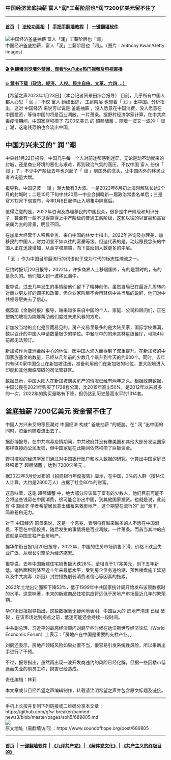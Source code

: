 ### 中国经济釜底抽薪 富人“润”工薪阶层也“润”7200亿美元留不住了
------------------------

#### [首页](https://github.com/gfw-breaker/banned-news3/blob/master/README.md) &nbsp;&nbsp;|&nbsp;&nbsp; [法轮功真相](https://github.com/begood0513/basic/blob/master/README.md)  &nbsp;&nbsp;|&nbsp;&nbsp; [手把手翻墙教程](https://github.com/gfw-breaker/guides/wiki)  &nbsp;&nbsp;|&nbsp;&nbsp; [一键翻墙软件](https://github.com/gfw-breaker/nogfw/blob/master/README.md)  



<div><img alt="中国经济釜底抽薪 富人「润」工薪阶层也「润」" src="https://img.soundofhope.org/2023-01/gettyimages-1453293829-1674513571679.jpg"/>
<br/><figcaption class="caption">
 中国经济釜底抽薪，富人「润」工薪阶层也「润」。（图片：Anthony Kwan/Getty Images）
</figcaption></div><hr/>

#### [ 🎬  免翻墙浏览墙外禁闻、观看YouTube热门视频及电视直播](https://github.com/gfw-breaker/HelloWorld)

#### [ 💥  禁书下载（政治、经济、人权、民主自由、文革、六四 ...）](https://github.com/gfw-breaker/books/blob/master/README.md)

<div><div class="Content__Wrapper sc-1bvya0-0 elmmKw article_body" itemprop="articleBody">
 <div id="post_place_1">
 </div>
 <p class="meta-top">
  <span class="meta">
   【希望之声2023年1月23日】（本台记者贺景田综合报导）
  </span>
  目前，几乎所有中国人都人心思「
  <ok href="/term/105353">
   润
  </ok>
  」：不仅
  <ok href="/term/67753">
   富人
  </ok>
  纷纷出逃，
  <ok href="/term/93244">
   工薪阶层
  </ok>
  也想着「
  <ok href="/term/105353">
   润
  </ok>
  」出中国。分析指出，这对
  <ok href="/term/2423">
   中国经济
  </ok>
  来说可以说是
  <ok href="/term/79431">
   釜底抽薪
  </ok>
  ，没人愿意在中国消费，没人愿意在中国投资，等待中国的将是百业凋敝，一片萧条。据野村经济学家计算，在中共病毒疫情期间，中国家庭积攒了
  <ok href="/term/831294">
   7200亿美元
  </ok>
  的
  <ok href="/term/831297">
   超额储蓄
  </ok>
  。随着一波又一波的「
  <ok href="/term/105353">
   润
  </ok>
  」潮，这笔钱恐怕也会流出中国。
 </p>
 <h2>
  <strong>
   中国方兴未艾的“
   <ok href="/term/105353">
    润
   </ok>
   ”潮
  </strong>
 </h2>
 <p>
  中央社1月22日报导，中国几乎每一个人对前途都感到迷茫，无论是动不动就来的封城，还是商业环境的恶化与艰难，再到政治气氛的高压，不仅中国
  <ok href="/term/67753">
   富人
  </ok>
  纷纷「
  <ok href="/term/105353">
   润
  </ok>
  」了，不少中产阶级去年也兴起了「
  <ok href="/term/105353">
   润
  </ok>
  」到国外的念头，让中国内外的移民业者咨询量大增。
 </p>
 <p>
  报导称，中国这波「
  <ok href="/term/105353">
   润
  </ok>
  」潮大致有3大波。一是2022年6月初上海刚解除长达2个月的封城时；二是10月下旬中共20届一中全会揭晓新一届政治常委名单后；三是官方12月下旬宣布，今年1月8日起停止入境集中隔离后。
 </p>
 <p>
  值得注意的是，2022年咨询及办理移民的中国民众，很多是中产阶级和知识分子，甚至有一些不见得算得上中产阶级的普通工薪阶级，这和以往的以富豪和高官亲属为主的背景，明显不同。
 </p>
 <p>
  在加拿大经营华人移民业务、来自中国的林女士指出，2022年咨询及办理美、加移民的中国人，财力明显不如以往的富豪等级。但这代表的是，动起移民念头的中国人正在迅速增加，从金字塔顶端，向下蔓延到人数更多的中层。
 </p>
 <p>
  「
  <ok href="/term/105353">
   润
  </ok>
  」作为中国目前最流行的词语似乎成为时代的标志性潮流之一。
 </p>
 <p>
  纽约时报1月20日报导，2022年，许多商界人士移居国外，有的是暂时的，有的是永久的。他们加入到一波移民潮中。
 </p>
 <p>
  报导说，过去几年发生的事情给他们留下了精神创伤。虽然当局已在最近几周转向对商业更友好的调子和政策，但企业家阶层不会再轻信中共当局的说辞，他们对中共领导层失去了信心。
 </p>
 <p>
  据英国《金融时报》报导，越来越多来自中国的个人、家庭、公司和顾问们，正在把新加坡视为能够帮助他们度过未来风暴的方舟。
 </p>
 <p>
  新加坡当地的变化是显而易见的。房产交易里最多的是大陆买家，国际学校爆满，数以百计的中国人申请数量极少的学位。中餐厅中的的米其林星级餐厅，可能4月前都无法预订。
 </p>
 <p>
  新加坡作为亚洲金融中心的地位，因中国人涌入而得到了双重提升。在新加坡的中国家族基金的数量，已经从几年前的少数几个飙升到今天的约600个。同时，去年约有500家中国企业在新加坡注册，准备利用他们在新加坡的地位，更大胆地进入印度和其他面临障碍的司法管辖区。
 </p>
 <p>
  数据显示，中国大陆人在新加坡购买房产的情况已经有两年之久。根据政府数据，中国公民在2021年购买了1738套公寓，比2019年高出50%，是2012年以来最多的一次。2022年的购买量略有下降，但仍达到历史最高水平的1314套。
 </p>
 <h2>
  <strong>
   <ok href="/term/79431">
    釜底抽薪
   </ok>
   <ok href="/term/831294">
    7200亿美元
   </ok>
   资金留不住了
  </strong>
 </h2>
 <p>
  中国人方兴未艾的移民潮对
  <ok href="/term/2423">
   中国经济
  </ok>
  构成“
  <ok href="/term/79431">
   釜底抽薪
  </ok>
  ”的威胁。在“
  <ok href="/term/105353">
   润
  </ok>
  ”出中国的同时，资金也随着流出去了。
 </p>
 <p>
  据彭博报导，在中共病毒疫情期间，中共政府并没有像美国和其他大部分发达国家那样直接向公民发钱，但中国家庭在此期间依然积攒了巨额资金。
 </p>
 <p>
  野村控股的经济学家们通过对中国银行账户和收入数据的研究，计算出中国家庭已经积累了
  <ok href="/term/831297">
   超额储蓄
  </ok>
  ，达到
  <ok href="/term/831294">
   7200亿美元
  </ok>
  。
 </p>
 <p>
  据2022年3月份发布的《招商银行年度报告》显示，在中国，2%的人群（按14亿人计算，大约是2800万人）占据了社会80%的财富。
 </p>
 <p>
  这意味着，这笔
  <ok href="/term/831297">
   超额储蓄
  </ok>
  中，绝大部分应该属于富有的少数人，他们目前可能不会将这些钱留在中国消费，很可能会带出中国，到其他国家投资。也就是说，此前有
  <ok href="/term/2423">
   中国经济
  </ok>
  学者希望居民拿出储蓄来救房地产，这个期望在流行的“
  <ok href="/term/105353">
   润
  </ok>
  ”潮下，简直苍白无力。
 </p>
 <p>
  对于
  <ok href="/term/2423">
   中国经济
  </ok>
  前景来说，这是一个恶兆，表明将有越来越多的人不愿在中国消费，不愿在中国投资，随后发生的事情将是百业凋敝，一片萧条。而首当其冲的应该就是中国支柱产业房地产。
 </p>
 <p>
  据华尔街日报1月20日报导，2022年，中国的住房市场销售下滑、价格下跌且失业广泛，从增长引擎沦为经济拖累。
 </p>
 <p>
  报导说，去年中国新建住宅销售额大跌28%，至相当于1.7兆美元，创下五年新低。销售面积则降至近十年来最低水平，受到房企债务违约潮、预售楼盘施工延期以及中共病毒（新冠）封控措施削弱消费者信心等因素的拖累。
 </p>
 <p>
  2022年土地出让面积下降53%，低于1999年中共国家统计局开始发布该项数据时的水平。这意味著，未来的新建商品住宅供应将远低于房地产市场最近几年的繁荣期。
 </p>
 <p>
  华尔街日报报导指出，这些数据毫无疑问地表明，中国巨大的
  <ok href="/term/10489">
   房地产泡沫
  </ok>
  已经
  <ok href="/term/126530">
   破裂
  </ok>
  ，在该市场达到拐点之前，低迷可能还会持续一段时间。
 </p>
 <p>
  中共副总理、习近平的最高经济顾问刘鹤早些时候在达沃斯世界经济论坛（World Economic Forum）上表示：「房地产在中国是重要的支柱产业。」
 </p>
 <p>
  刘鹤还表示，房地产领域风险如果处置不当，很容易引发系统性风险，所以果断出手进行了干预。
 </p>
 <p>
  不过，报导指出，虽然再出现一波开发商违约的风险已经化解，但据一些因楼市低迷而失业的前员工称，损害已经造成。
 </p>
 <p class="meta-btm">
  责任编辑：林莉
 </p>
 <p class="meta-btm">
  本文章或节目经希望之声编辑制作，转载请注明希望之声并包含原文标题及链接。
 </p>
</div>
</div>
<hr/>
手机上长按并复制下列链接或二维码分享本文章：<br/>
https://github.com/gfw-breaker/banned-news3/blob/master/pages/soh5/689805.md <br/>
<a href='https://github.com/gfw-breaker/banned-news3/blob/master/pages/soh5/689805.md'><img src='https://github.com/gfw-breaker/banned-news3/blob/master/pages/soh5/689805.md.png'/></a> <br/>
原文地址（需翻墙访问）：https://www.soundofhope.org/post/689805


------------------------
#### [首页](https://github.com/gfw-breaker/banned-news3/blob/master/README.md) &nbsp;|&nbsp; [一键翻墙软件](https://github.com/gfw-breaker/nogfw/blob/master/README.md) &nbsp;| [《九评共产党》](https://github.com/gfw-breaker/9ping.md/blob/master/README.md#九评之一评共产党是什么) | [《解体党文化》](https://github.com/gfw-breaker/jtdwh.md/blob/master/README.md) | [《共产主义的终极目的》](https://github.com/gfw-breaker/gczydzjmd.md/blob/master/README.md)


<img src='http://gfw-breaker.win/banned-news3/pages/soh5/689805.md' width='0px' height='0px'/>